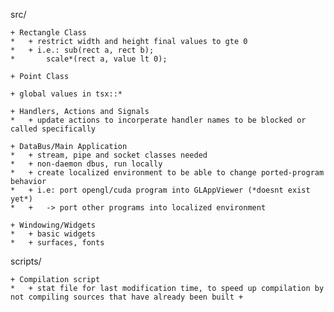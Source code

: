 src/
	
	+ Rectangle Class
	*	+ restrict width and height final values to gte 0
	*	+ i.e.:	sub(rect a, rect b);
	*		scale*(rect a, value lt 0);

	+ Point Class

	+ global values in tsx::*

	+ Handlers, Actions and Signals
	*	+ update actions to incorperate handler names to be blocked or called specifically

	+ DataBus/Main Application
	*	+ stream, pipe and socket classes needed
	*	+ non-daemon dbus, run locally
	*	+ create localized environment to be able to change ported-program behavior
	*	+ i.e: port opengl/cuda program into GLAppViewer (*doesnt exist yet*)
	*	+	-> port other programs into localized environment

	+ Windowing/Widgets
	*	+ basic widgets
	*	+ surfaces, fonts

scripts/
	
	+ Compilation script
	*	+ stat file for last modification time, to speed up compilation by not compiling sources that have already been built +

